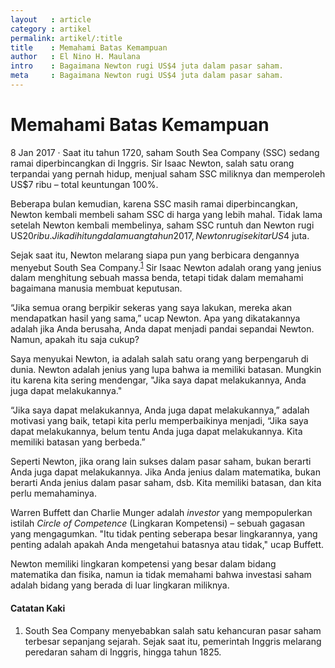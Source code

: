 ```yaml
---
layout   : article
category : artikel
permalink: artikel/:title
title    : Memahami Batas Kemampuan
author   : El Nino H. Maulana
intro    : Bagaimana Newton rugi US$4 juta dalam pasar saham.
meta     : Bagaimana Newton rugi US$4 juta dalam pasar saham.
---
```


# Memahami Batas Kemampuan

<p><date class="site-post__info">8 Jan 2017 &middot; </date>Saat itu tahun 1720, saham South Sea Company (SSC) sedang ramai diperbincangkan di Inggris. Sir Isaac Newton, salah satu orang terpandai yang pernah hidup, menjual saham SSC miliknya dan memperoleh US$7 ribu – total keuntungan 100%.</p>

Beberapa bulan kemudian, karena SSC masih ramai diperbincangkan, Newton kembali membeli saham SSC di harga yang lebih mahal. Tidak lama setelah Newton kembali membelinya, saham SSC runtuh dan Newton rugi US$20 ribu. Jika dihitung dalam uang tahun 2017, Newton rugi sekitar US$4 juta.

Sejak saat itu, Newton melarang siapa pun yang berbicara dengannya menyebut South Sea Company.<sup><a href="#footnotes" title="Catatan Nr.1">1</a></sup> Sir Isaac Newton adalah orang yang jenius dalam menghitung sebuah massa benda, tetapi tidak dalam memahami bagaimana manusia membuat keputusan.

<p class="hanging-quote">&ldquo;Jika semua orang berpikir sekeras yang saya lakukan, mereka akan mendapatkan hasil yang sama,&rdquo; ucap Newton. Apa yang dikatakannya adalah jika Anda berusaha, Anda dapat menjadi pandai sepandai Newton. Namun, apakah itu saja cukup?</p>

Saya menyukai Newton, ia adalah salah satu orang yang berpengaruh di dunia. Newton adalah jenius yang lupa bahwa ia memiliki batasan. Mungkin itu karena kita sering mendengar, "Jika saya dapat melakukannya, Anda juga dapat melakukannya."

<p class="hanging-quote">&ldquo;Jika saya dapat melakukannya, Anda juga dapat melakukannya,&rdquo; adalah motivasi yang baik, tetapi kita perlu memperbaikinya menjadi, &ldquo;Jika saya dapat melakukannya, belum tentu Anda juga dapat melakukannya. Kita memiliki batasan yang berbeda.&rdquo;</p>

Seperti Newton, jika orang lain sukses dalam pasar saham, bukan berarti Anda juga dapat melakukannya. Jika Anda jenius dalam matematika, bukan berarti Anda jenius dalam pasar saham, dsb. Kita memiliki batasan, dan kita perlu memahaminya.

Warren Buffett dan Charlie Munger adalah *investor* yang mempopulerkan istilah *Circle of Competence* (Lingkaran Kompetensi) – sebuah gagasan yang mengagumkan. "Itu tidak penting seberapa besar lingkarannya, yang penting adalah apakah Anda mengetahui batasnya atau tidak," ucap Buffett.

Newton memiliki lingkaran kompetensi yang besar dalam bidang matematika dan fisika, namun ia tidak memahami bahwa investasi saham adalah bidang yang berada di luar lingkaran miliknya.

#### Catatan Kaki

<ol id="footnotes">
    <li>South Sea Company menyebabkan salah satu kehancuran pasar saham terbesar sepanjang sejarah. Sejak saat itu, pemerintah Inggris melarang peredaran saham di Inggris, hingga tahun 1825.</li>
</ol>